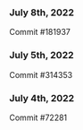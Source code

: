 ### July 8th, 2022

Commit #181937

### July 5th, 2022

Commit #314353


### July 4th, 2022

Commit #72281
